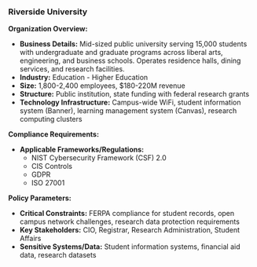 ### Riverside University

**Organization Overview:**
* **Business Details:** Mid-sized public university serving 15,000 students with undergraduate and graduate programs across liberal arts, engineering, and business schools. Operates residence halls, dining services, and research facilities.
* **Industry:** Education - Higher Education
* **Size:** 1,800-2,400 employees, $180-220M revenue
* **Structure:** Public institution, state funding with federal research grants
* **Technology Infrastructure:** Campus-wide WiFi, student information system (Banner), learning management system (Canvas), research computing clusters

**Compliance Requirements:**
* **Applicable Frameworks/Regulations:**
    * NIST Cybersecurity Framework (CSF) 2.0
    * CIS Controls
    * GDPR
    * ISO 27001

**Policy Parameters:**
* **Critical Constraints:** FERPA compliance for student records, open campus network challenges, research data protection requirements
* **Key Stakeholders:** CIO, Registrar, Research Administration, Student Affairs
* **Sensitive Systems/Data:** Student information systems, financial aid data, research datasets